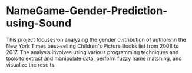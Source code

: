 # NameGame-Gender-Prediction-using-Sound
This project focuses on analyzing the gender distribution of authors in the New York Times best-selling Children's Picture Books list from 2008 to 2017. 
The analysis involves using various programming techniques and tools to extract and manipulate data, perform fuzzy name matching, and visualize the results.
